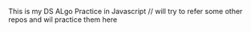 This is my DS ALgo Practice in Javascript
// will try to refer some other repos and wil practice them here 
